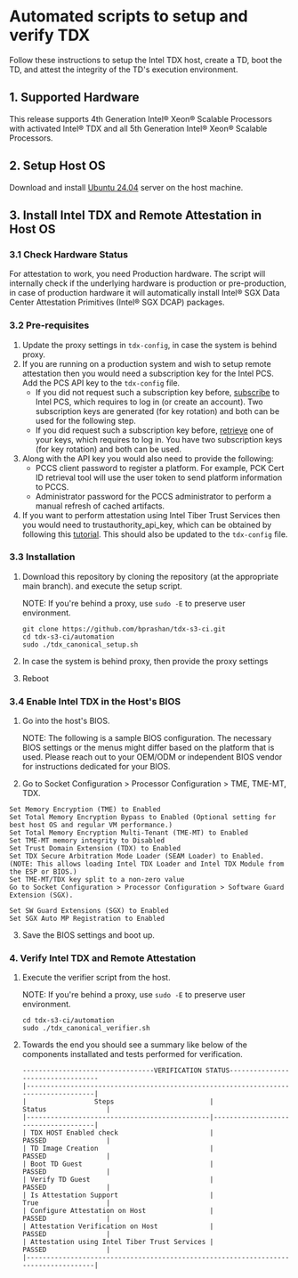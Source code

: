 # Automated scripts to setup and verify TDX

Follow these instructions to setup the Intel TDX host, create a TD, boot the TD, and attest the integrity of the TD's execution environment.

## 1. Supported Hardware
This release supports 4th Generation Intel® Xeon® Scalable Processors with activated Intel® TDX and all 5th Generation Intel® Xeon® Scalable Processors.

## 2. Setup Host OS
Download and install [Ubuntu 24.04](https://releases.ubuntu.com/24.04/ubuntu-24.04-live-server-amd64.iso) server on the host machine.

## 3. Install Intel TDX and Remote Attestation in Host OS

### 3.1 Check Hardware Status
For attestation to work, you need Production hardware. The script will internally check if the underlying hardware is production or pre-production, in case of production hardware it will automatically install Intel® SGX Data Center Attestation Primitives (Intel® SGX DCAP) packages.

### 3.2 Pre-requisites
1. Update the proxy settings in `tdx-config`, in case the system is behind proxy.
2. If you are running on a production system and wish to setup remote attestation then you would need a subscription key for the Intel PCS. Add the PCS API key to the `tdx-config` file.
   + If you did not request such a subscription key before, [subscribe](https://api.portal.trustedservices.intel.com/products#product=liv-intel-software-guard-extensions-provisioning-certification-service) to Intel PCS, which requires to log in (or create an account). Two subscription keys are generated (for key rotation) and both can be used for the following step.
   + If you did request such a subscription key before, [retrieve](https://api.portal.trustedservices.intel.com/manage-subscriptions) one of your keys, which requires to log in. You have two subscription keys (for key rotation) and both can be used.
3. Along with the API key you would also need to provide the following:
   + PCCS client password to register a platform. For example, PCK Cert ID retrieval tool will use the user token to send platform information to PCCS.
   + Administrator password for the PCCS administrator to perform a manual refresh of cached artifacts.
4. If you want to perform attestation using Intel Tiber Trust Services then you would need to trustauthority_api_key, which can be obtained by following this [tutorial](https://docs.trustauthority.intel.com/main/articles/tutorial-api-key.html?tabs=attestation-api-key-portal%2Cattestation-sgx-client). This should also be updated to the `tdx-config` file.

### 3.3 Installation
1. Download this repository by cloning the repository (at the appropriate main branch). and execute the setup script.

   NOTE: If you're behind a proxy, use `sudo -E` to preserve user environment.

   ```
   git clone https://github.com/bprashan/tdx-s3-ci.git
   cd tdx-s3-ci/automation
   sudo ./tdx_canonical_setup.sh
   ```

2. In case the system is behind proxy, then provide the proxy settings
3. Reboot

### 3.4 Enable Intel TDX in the Host's BIOS

1. Go into the host's BIOS.

   NOTE: The following is a sample BIOS configuration. The necessary BIOS settings or the menus might differ based on the platform that is used. Please reach out to your OEM/ODM or independent BIOS vendor for instructions dedicated for your BIOS.

2. Go to Socket Configuration > Processor Configuration > TME, TME-MT, TDX.

  ```
  Set Memory Encryption (TME) to Enabled
  Set Total Memory Encryption Bypass to Enabled (Optional setting for best host OS and regular VM performance.)
  Set Total Memory Encryption Multi-Tenant (TME-MT) to Enabled
  Set TME-MT memory integrity to Disabled
  Set Trust Domain Extension (TDX) to Enabled
  Set TDX Secure Arbitration Mode Loader (SEAM Loader) to Enabled. (NOTE: This allows loading Intel TDX Loader and Intel TDX Module from the ESP or BIOS.)
  Set TME-MT/TDX key split to a non-zero value
  Go to Socket Configuration > Processor Configuration > Software Guard Extension (SGX).
  
  Set SW Guard Extensions (SGX) to Enabled
  Set SGX Auto MP Registration to Enabled
  ```

3. Save the BIOS settings and boot up.

### 4. Verify Intel TDX and Remote Attestation

1. Execute the verifier script from the host.

   NOTE: If you're behind a proxy, use `sudo -E` to preserve user environment.

   ```
   cd tdx-s3-ci/automation
   sudo ./tdx_canonical_verifier.sh
   ```

2. Towards the end you should see a summary like below of the components installated and tests performed for verification.

   ```
   ---------------------------------VERIFICATION STATUS----------------------------------
   |------------------------------------------------------------------------------------|
   |                 Steps                        |                Status               |
   |----------------------------------------------|-------------------------------------|
   | TDX HOST Enabled check                       |                PASSED               |
   | TD Image Creation                            |                PASSED               |
   | Boot TD Guest                                |                PASSED               |
   | Verify TD Guest                              |                PASSED               |
   | Is Attestation Support                       |                True                 |
   | Configure Attestation on Host                |                PASSED               |
   | Attestation Verification on Host             |                PASSED               |
   | Attestation using Intel Tiber Trust Services |                PASSED               |
   |------------------------------------------------------------------------------------|
   ```
